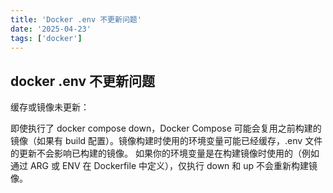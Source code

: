 ```yaml
---
title: 'Docker .env 不更新问题'
date: '2025-04-23'
tags: ['docker']
---
```


## docker .env 不更新问题

缓存或镜像未更新：

即使执行了 docker compose down，Docker Compose 可能会复用之前构建的镜像（如果有 build 配置）。镜像构建时使用的环境变量可能已经缓存，.env 文件的更新不会影响已构建的镜像。
如果你的环境变量是在构建镜像时使用的（例如通过 ARG 或 ENV 在 Dockerfile 中定义），仅执行 down 和 up 不会重新构建镜像。